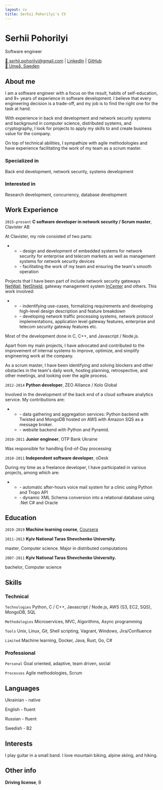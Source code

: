 ```yaml
---
layout: cv
title: Serhii Pohorilyi's CV
---
```

# Serhii Pohorilyi
Software engineer

<div id="webaddress">
<a href="mailto:serhii.pohorilyi@gmail.com">📧 serhii.pohorilyi@gmail.com</a>
| <a href="https://www.linkedin.com/in/serhii-pohorilyi-68ba9128/">LinkedIn</a>
| <a href="https://github.com/pss10c">GitHub</a>
  <div id="location">
    <a href="https://maps.google.com/?q='Umeå, Sweden'">&#x1F4CD; Umeå, Sweden</a>
  </div>
</div>

## About me

I am a software engineer with a focus on the result, habits of self-education, and 9+ years of experience in software development. I believe that every engineering decision is a trade-off, and my job is to find the right one for the task at hand.

With experience in back end development and network security systems and background in computer science, distributed systems, and cryptography, I look for projects to apply my skills to and create business value for the company.

On top of technical abilities, I sympathize with agile methodologies and have experience facilitating the work of my team as a scrum master.

### Specialized in

Back end development, network security, systems development

### Interested in

Research development, concurrency, database development

## Work Experience

`2015-present`
__C software developer in network security / Scrum master__, Clavister AB

At Clavister, my role consisted of two parts:
- * \- design and development of embedded systems for network security for enterprise and telecom markets as well as management systems for network security devices
  * \- facilitating the work of my team and ensuring the team's smooth operation
  
Projects that I have been part of include network security gateways <a href="https://www.clavister.com/products/ngfw/">NetWall</a>, <a href="https://www.clavister.com/products/netshield/">NetShield</a>, gateway management system <a href="https://www.clavister.com/products/incenter/">InCenter</a> and others. This work involved:
- * \- indentifying use-cases, formalizing requirements and developing high-level design description and feature breakdown
  * \- developing network traffic processing systems, network protocol implementations, application level gateway features, enterprise and telecom security gateway features etc.

Most of the development done in C, C++, and Javascript / Node.js.

Apart from my main projects, I have advocated and contributed to the improvement of internal systems to improve, optimize, and simplify engineering work at the company.

As a scrum master, I have been identifying and solving blockers and other obstacles in the team's daily work, hosting planning, retrospective, and other meetings, and looking over the agile process.

`2012-2014`
__Python developer__, ZEO Alliance / Kolo Global

Involved in the development of the back end of a cloud software analytics service. My contributions are:
- * \- data gathering and aggregation services: Python backend with Twisted and MongoDB hosted on AWS with Amazon SQS as a message broker.
  * \- website backend with Python and Pyramid.

`2010-2011`
__Junior engineer__, OTP Bank Ukraine

Was responsible for handling End-of-Day processing

`2010-2011`
__Independent software developer__, oDesk

During my time as a freelance developer, I have participated in various projects, among which are:
- * \- automatic after-hours voice mail system for a clinic using Python and Tropo API
  * \- dynamic XML Schema conversion into a relational database using .Net C# and Oracle

## Education

`2019-2019`
__Machine learning course__, <a href="https://www.coursera.org/learn/machine-learning">Coursera</a>

`2011-2013`
__Kyiv National Taras Shevchenko University.__

master, Computer science. Major in distributed computations

`2007-2011`
__Kyiv National Taras Shevchenko University.__

bachelor, Computer science

## Skills

### Technical

`Technologies`
Python, C / C++, Javascript / Node.js, AWS (S3, EC2, SQS), MongoDB, SQL

`Methodologies`
Microservices, MVC, Algorithms, Async programming

`Tools`
Unix, Linux, Git, Shell scripting, Vagrant, Windows, Jira/Confluence

`Limited`
Machine learning, Docker, Java, Rust, Go, C#


### Professional
`Personal`
Goal oriented, adaptive, team driven, social

`Processes`
Agile methodologies, Scrum


## Languages

Ukrainian - native

English - fluent

Russian - fluent

Swedish - B2

## Interests

I play guitar in a small band. I love mountain biking, alpine skiing, and hiking.

## Other info

__Driving license__, B


<!-- ### Footer

Last updated: January 2020 -->


